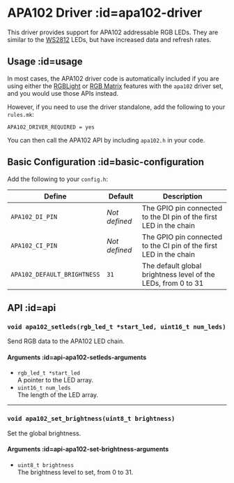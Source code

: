# APA102 Driver :id=apa102-driver

This driver provides support for APA102 addressable RGB LEDs. They are similar to the [WS2812](ws2812_driver.md) LEDs, but have increased data and refresh rates.

## Usage :id=usage

In most cases, the APA102 driver code is automatically included if you are using either the [RGBLight](feature_rgblight.md) or [RGB Matrix](feature_rgb_matrix.md) features with the `apa102` driver set, and you would use those APIs instead.

However, if you need to use the driver standalone, add the following to your `rules.mk`:

```make
APA102_DRIVER_REQUIRED = yes
```

You can then call the APA102 API by including `apa102.h` in your code.

## Basic Configuration :id=basic-configuration

Add the following to your `config.h`:

|Define                     |Default      |Description                                                       |
|---------------------------|-------------|------------------------------------------------------------------|
|`APA102_DI_PIN`            |*Not defined*|The GPIO pin connected to the DI pin of the first LED in the chain|
|`APA102_CI_PIN`            |*Not defined*|The GPIO pin connected to the CI pin of the first LED in the chain|
|`APA102_DEFAULT_BRIGHTNESS`|`31`         |The default global brightness level of the LEDs, from 0 to 31     |

## API :id=api

### `void apa102_setleds(rgb_led_t *start_led, uint16_t num_leds)`

Send RGB data to the APA102 LED chain.

#### Arguments :id=api-apa102-setleds-arguments

 - `rgb_led_t *start_led`  
   A pointer to the LED array.
 - `uint16_t num_leds`  
   The length of the LED array.

---

### `void apa102_set_brightness(uint8_t brightness)`

Set the global brightness.

#### Arguments :id=api-apa102-set-brightness-arguments

 - `uint8_t brightness`  
   The brightness level to set, from 0 to 31.
